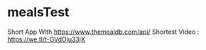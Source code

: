 # mealsTest
Short App With https://www.themealdb.com/api/
Shortest Video : https://we.tl/t-GVdOju33jX
